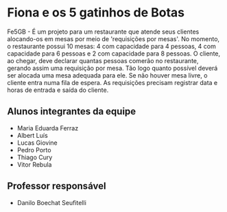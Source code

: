 # Fiona e os 5 gatinhos de Botas
Fe5GB - É um projeto para um restaurante que atende seus clientes alocando-os em mesas por meio de 'requisições por mesas'. No momento, o restaurante possui 10 mesas: 4 com capacidade para 4 pessoas, 4 com capacidade para 6 pessoas e 2 com capacidade para 8 pessoas. O cliente, ao chegar, deve declarar quantas pessoas comerão no restaurante, gerando assim uma requisição por mesa. Tão logo quanto possível deverá ser alocada uma mesa adequada para ele. Se não houver mesa livre, o cliente entra numa fila de espera. As requisições precisam registrar data e horas de entrada e saída do cliente.

## Alunos integrantes da equipe

* Maria Eduarda Ferraz
* Albert Luís
* Lucas Giovine
* Pedro Porto
* Thiago Cury
* Vitor Rebula

## Professor responsável 

* Danilo Boechat Seufitelli

